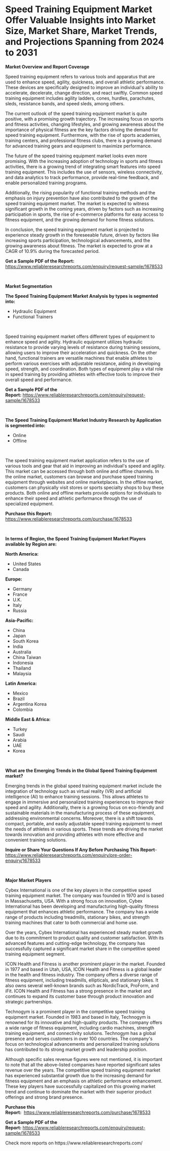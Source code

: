 <p><h1>Speed Training Equipment Market Offer Valuable Insights into Market Size, Market Share, Market Trends, and Projections Spanning from 2024 to 2031</h1></p><p><strong>Market Overview and Report Coverage</strong></p>
<p><p>Speed training equipment refers to various tools and apparatus that are used to enhance speed, agility, quickness, and overall athletic performance. These devices are specifically designed to improve an individual's ability to accelerate, decelerate, change direction, and react swiftly. Common speed training equipment includes agility ladders, cones, hurdles, parachutes, sleds, resistance bands, and speed sleds, among others.</p><p>The current outlook of the speed training equipment market is quite positive, with a promising growth trajectory. The increasing focus on sports and fitness activities, changing lifestyles, and growing awareness about the importance of physical fitness are the key factors driving the demand for speed training equipment. Furthermore, with the rise of sports academies, training centers, and professional fitness clubs, there is a growing demand for advanced training gears and equipment to maximize performance.</p><p>The future of the speed training equipment market looks even more promising. With the increasing adoption of technology in sports and fitness activities, there is a growing trend of integrating smart features into speed training equipment. This includes the use of sensors, wireless connectivity, and data analytics to track performance, provide real-time feedback, and enable personalized training programs.</p><p>Additionally, the rising popularity of functional training methods and the emphasis on injury prevention have also contributed to the growth of the speed training equipment market. The market is expected to witness significant growth in the coming years, driven by factors such as increasing participation in sports, the rise of e-commerce platforms for easy access to fitness equipment, and the growing demand for home fitness solutions.</p><p>In conclusion, the speed training equipment market is projected to experience steady growth in the foreseeable future, driven by factors like increasing sports participation, technological advancements, and the growing awareness about fitness. The market is expected to grow at a CAGR of 10.9% during the forecasted period.</p></p>
<p><strong>Get a Sample PDF of the Report:</strong> <a href="https://www.reliableresearchreports.com/enquiry/request-sample/1678533">https://www.reliableresearchreports.com/enquiry/request-sample/1678533</a></p>
<p>&nbsp;</p>
<p><strong>Market Segmentation</strong></p>
<p><strong>The Speed Training Equipment Market Analysis by types is segmented into:</strong></p>
<p><ul><li>Hydraulic Equipment</li><li>Functional Trainers</li></ul></p>
<p>&nbsp;</p>
<p><p>Speed training equipment market offers different types of equipment to enhance speed and agility. Hydraulic equipment utilizes hydraulic resistance to provide varying levels of resistance during training sessions, allowing users to improve their acceleration and quickness. On the other hand, functional trainers are versatile machines that enable athletes to perform various exercises with adjustable resistance, aiding in developing speed, strength, and coordination. Both types of equipment play a vital role in speed training by providing athletes with effective tools to improve their overall speed and performance.</p></p>
<p><strong>Get a Sample PDF of the Report:</strong>&nbsp;<a href="https://www.reliableresearchreports.com/enquiry/request-sample/1678533">https://www.reliableresearchreports.com/enquiry/request-sample/1678533</a></p>
<p>&nbsp;</p>
<p><strong>The Speed Training Equipment Market Industry Research by Application is segmented into:</strong></p>
<p><ul><li>Online</li><li>Offline</li></ul></p>
<p>&nbsp;</p>
<p><p>The speed training equipment market application refers to the use of various tools and gear that aid in improving an individual's speed and agility. This market can be accessed through both online and offline channels. In the online market, customers can browse and purchase speed training equipment through websites and online marketplaces. In the offline market, customers can physically visit stores or sports specialty shops to buy these products. Both online and offline markets provide options for individuals to enhance their speed and athletic performance through the use of specialized equipment.</p></p>
<p><strong>Purchase this Report:</strong>&nbsp; <a href="https://www.reliableresearchreports.com/purchase/1678533">https://www.reliableresearchreports.com/purchase/1678533</a></p>
<p>&nbsp;</p>
<p><strong>In terms of Region, the Speed Training Equipment Market Players available by Region are:</strong></p>
<p>
    <p> <strong> North America: </strong>
        <ul>
            <li>United States</li>
            <li>Canada</li>
        </ul>
        </p> 
    <p> <strong> Europe: </strong>
        <ul>
            <li>Germany</li>
            <li>France</li>
            <li>U.K.</li>
            <li>Italy</li>
            <li>Russia</li>
        </ul>
        </p> 
    <p> <strong> Asia-Pacific: </strong>
        <ul>
            <li>China</li>
            <li>Japan</li>
            <li>South Korea</li>
            <li>India</li>
            <li>Australia</li>
            <li>China Taiwan</li>
            <li>Indonesia</li>
            <li>Thailand</li>
            <li>Malaysia</li>
        </ul>
        </p> 
    <p> <strong> Latin America: </strong>
        <ul>
            <li>Mexico</li>
            <li>Brazil</li>
            <li>Argentina Korea</li>
            <li>Colombia</li>
        </ul>
        </p> 
    <p> <strong> Middle East & Africa: </strong>
        <ul>
            <li>Turkey</li>
            <li>Saudi</li>
            <li>Arabia</li>
            <li>UAE</li>
            <li>Korea</li>
        </ul>
    </p>
    </p>
<p>&nbsp;</p>
<p><strong>What are the Emerging Trends in the Global Speed Training Equipment market?</strong></p>
<p><p>Emerging trends in the global speed training equipment market include the integration of technology such as virtual reality (VR) and artificial intelligence (AI) to enhance training sessions. This allows athletes to engage in immersive and personalized training experiences to improve their speed and agility. Additionally, there is a growing focus on eco-friendly and sustainable materials in the manufacturing process of these equipment, addressing environmental concerns. Moreover, there is a shift towards compact, portable, and easily adjustable speed training equipment to meet the needs of athletes in various sports. These trends are driving the market towards innovation and providing athletes with more effective and convenient training solutions.</p></p>
<p><strong>Inquire or Share Your Questions If Any Before Purchasing This Report</strong>- <a href="https://www.reliableresearchreports.com/enquiry/pre-order-enquiry/1678533">https://www.reliableresearchreports.com/enquiry/pre-order-enquiry/1678533</a></p>
<p>&nbsp;</p>
<p><strong>Major Market Players</strong></p>
<p><p>Cybex International is one of the key players in the competitive speed training equipment market. The company was founded in 1970 and is based in Massachusetts, USA. With a strong focus on innovation, Cybex International has been developing and manufacturing high-quality fitness equipment that enhances athletic performance. The company has a wide range of products including treadmills, stationary bikes, and strength training machines that cater to both commercial and home use.</p><p>Over the years, Cybex International has experienced steady market growth due to its commitment to product quality and customer satisfaction. With its advanced features and cutting-edge technology, the company has successfully captured a significant market share in the competitive speed training equipment segment.</p><p>ICON Health and Fitness is another prominent player in the market. Founded in 1977 and based in Utah, USA, ICON Health and Fitness is a global leader in the health and fitness industry. The company offers a diverse range of fitness equipment, including treadmills, ellipticals, and stationary bikes. It also owns several well-known brands such as NordicTrack, ProForm, and iFit. ICON Health and Fitness has a strong presence in the market and continues to expand its customer base through product innovation and strategic partnerships.</p><p>Technogym is a prominent player in the competitive speed training equipment market. Founded in 1983 and based in Italy, Technogym is renowned for its innovative and high-quality products. The company offers a wide range of fitness equipment, including cardio machines, strength training equipment, and connectivity solutions. Technogym has a global presence and serves customers in over 100 countries. The company's focus on technological advancements and personalized training solutions has contributed to its strong market growth and leadership position.</p><p>Although specific sales revenue figures were not mentioned, it is important to note that all the above-listed companies have reported significant sales revenue over the years. The competitive speed training equipment market has experienced substantial growth due to the increasing demand for fitness equipment and an emphasis on athletic performance enhancement. These key players have successfully capitalized on this growing market trend and continue to dominate the market with their superior product offerings and strong brand presence.</p></p>
<p><strong>Purchase this Report:</strong>&nbsp;&nbsp;<a href="https://www.reliableresearchreports.com/purchase/1678533">https://www.reliableresearchreports.com/purchase/1678533</a></p>
<p></p>
<p><strong>Get a Sample PDF of the Report:</strong>&nbsp;<a href="https://www.reliableresearchreports.com/enquiry/request-sample/1678533">https://www.reliableresearchreports.com/enquiry/request-sample/1678533</a></p>
<p>Check more reports on https://www.reliableresearchreports.com/</p>